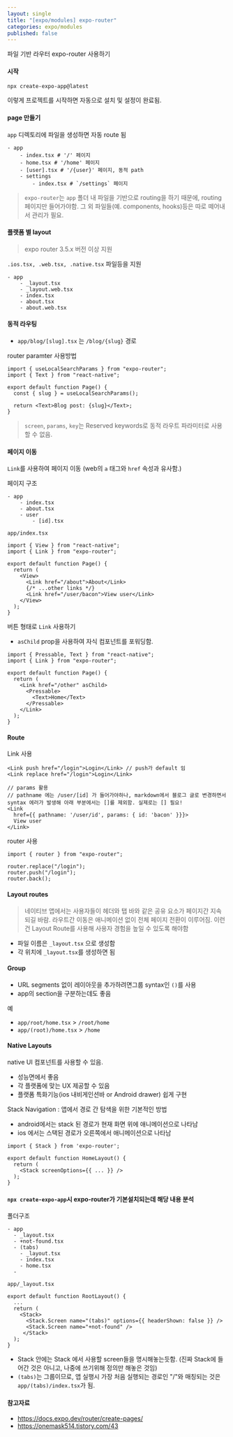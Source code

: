 ```yaml
---
layout: single
title: "[expo/modules] expo-router"
categories: expo/modules
published: false
---
```


파일 기반 라우터 expo-router 사용하기

#### 시작

```
npx create-expo-app@latest
```

이렇게 프로젝트를 시작하면 자동으로 설치 및 설정이 완료됨.

#### page 만들기

`app` 디렉토리에 파일을 생성하면 자동 route 됨

```
- app
	- index.tsx # '/' 페이지
	- home.tsx # '/home' 페이지
	- [user].tsx # '/{user}' 페이지, 동적 path
	- settings
		- index.tsx # `/settings` 페이지
```

> `expo-router`는 `app` 폴더 내 파일을 기반으로 routing을 하기 때문에, routing 페이지만 들어가야함. 그 외 파일들(예. components, hooks)등은 따로 떼어내서 관리가 필요.

#### 플랫폼 별 layout

> expo router 3.5.x 버전 이상 지원

`.ios.tsx, .web.tsx, .native.tsx` 파일등을 지원

```
- app
	- _layout.tsx
	- _layout.web.tsx
	- index.tsx
	- about.tsx
	- about.web.tsx
```

#### 동적 라우팅

- `app/blog/[slug].tsx` 는 `/blog/{slug}` 경로

router paramter 사용방법

```tsx
import { useLocalSearchParams } from "expo-router";
import { Text } from "react-native";

export default function Page() {
  const { slug } = useLocalSearchParams();

  return <Text>Blog post: {slug}</Text>;
}
```

> `screen`, `params`, `key`는 Reserved keywords로 동적 라우트 파라미터로 사용할 수 없음.

#### 페이지 이동

`Link`를 사용하여 페이지 이동 (web의 `a` 태그와 `href` 속성과 유사함.)

페이지 구조

```
- app
	- index.tsx
	- about.tsx
	- user
		- [id].tsx
```

`app/index.tsx`

```tsx
import { View } from "react-native";
import { Link } from "expo-router";

export default function Page() {
  return (
    <View>
      <Link href="/about">About</Link>
      {/* ...other links */}
      <Link href="/user/bacon">View user</Link>
    </View>
  );
}
```

버튼 형태로 `Link` 사용하기

- `asChild` prop을 사용하여 자식 컴포넌트를 포워딩함.

```tsx
import { Pressable, Text } from "react-native";
import { Link } from "expo-router";

export default function Page() {
  return (
    <Link href="/other" asChild>
      <Pressable>
        <Text>Home</Text>
      </Pressable>
    </Link>
  );
}
```

#### Route

Link 사용

```tsx
<Link push href="/login">Login</Link> // push가 default 임
<Link replace href="/login">Login</Link>

// params 활용
// pathname 에는 /user/[id] 가 들어가야하나, markdown에서 블로그 글로 변경하면서 syntax 에러가 발생해 아래 부분에서는 []를 제외함. 실제로는 [] 필요!
<Link
  href={{ pathname: '/user/id', params: { id: 'bacon' }}}>
  View user
</Link>
```

router 사용

```tsx
import { router } from "expo-router";

router.replace("/login");
router.push("/login");
router.back();
```

#### Layout routes

> 네이티브 앱에서는 사용자들이 헤더와 탭 바와 같은 공유 요소가 페이지간 지속되길 바람. 라우트간 이동은 애니메이션 없이 전체 페이지 전환이 이루어짐. 이런건 Layout Route를 사용해 사용자 경험을 높일 수 있도록 해야함

- 파일 이름은 `_layout.tsx` 으로 생성함
- 각 위치에 `_layout.tsx`를 생성하면 됨

#### Group

- URL segments 없이 레이아웃을 추가하려면그룹 syntax인 `()`를 사용
- app의 section을 구분하는데도 좋음

예

- `app/root/home.tsx` > `/root/home`
- `app/(root)/home.tsx` > `/home`

#### Native Layouts

native UI 컴포넌트를 사용할 수 있음.

- 성능면에서 좋음
- 각 플랫폼에 맞는 UX 제공할 수 있음
- 플랫폼 특화기능(ios 내비게인션바 or Android drawer) 쉽게 구현

Stack Navigation : 앱에서 경로 간 탐색을 위한 기본적인 방법

- android에서는 stack 된 경로가 현재 화면 위에 애니메이션으로 나타남
- ios 에서는 스택된 경로가 오른쪽에서 애니메이션으로 나타남

```tsx
import { Stack } from 'expo-router';

export default function HomeLayout() {
  return (
    <Stack screenOptions={{ ... }} />
  );
}
```

#### `npx create-expo-app`시 expo-router가 기본설치되는데 해당 내용 분석

폴더구조

```
- app
  - _layout.tsx
  - +not-found.tsx
  - (tabs)
    - _layout.tsx
    - index.tsx
    - home.tsx
  -
```

`app/_layout.tsx`

```tsx
export default function RootLayout() {
  ...
  return (
    <Stack>
      <Stack.Screen name="(tabs)" options={{ headerShown: false }} />
      <Stack.Screen name="+not-found" />
     </Stack>
  );
}
```

- Stack 안에는 Stack 에서 사용할 screen들을 명시해놓는듯함. (진짜 Stack에 들어간 것은 아니고, 나중에 쓰기위해 정의만 해놓은 것임)
- `(tabs)`는 그룹이므로, 앱 실행시 가장 처음 실행되는 경로인 "/"와 매칭되는 것은 `app/(tabs)/index.tsx`가 됨.

#### 참고자료

- https://docs.expo.dev/router/create-pages/
- https://onemask514.tistory.com/43
